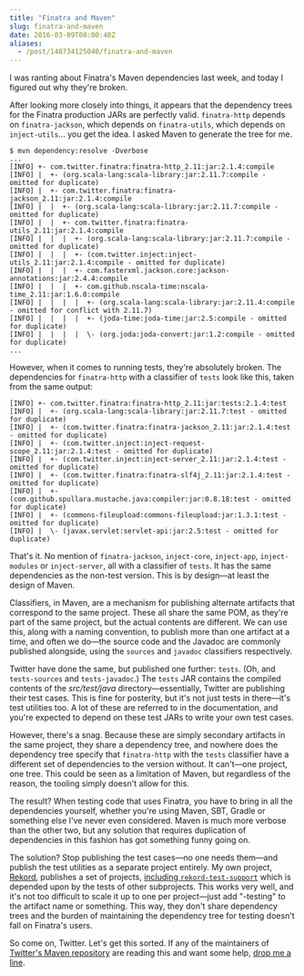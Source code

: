 ```yaml
---
title: "Finatra and Maven"
slug: finatra-and-maven
date: 2016-03-09T08:00:40Z
aliases:
  - /post/140734125040/finatra-and-maven
---
```


I was ranting about Finatra's Maven dependencies last week, and today I figured out why they're broken.

<!--more-->

After looking more closely into things, it appears that the dependency trees for the Finatra production JARs are perfectly valid. `finatra-http` depends on `finatra-jackson`, which depends on `finatra-utils`, which depends on `inject-utils`… you get the idea. I asked Maven to generate the tree for me.

    $ mvn dependency:resolve -Dverbose
    ...
    [INFO] +- com.twitter.finatra:finatra-http_2.11:jar:2.1.4:compile
    [INFO] |  +- (org.scala-lang:scala-library:jar:2.11.7:compile - omitted for duplicate)
    [INFO] |  +- com.twitter.finatra:finatra-jackson_2.11:jar:2.1.4:compile
    [INFO] |  |  +- (org.scala-lang:scala-library:jar:2.11.7:compile - omitted for duplicate)
    [INFO] |  |  +- com.twitter.finatra:finatra-utils_2.11:jar:2.1.4:compile
    [INFO] |  |  |  +- (org.scala-lang:scala-library:jar:2.11.7:compile - omitted for duplicate)
    [INFO] |  |  |  +- (com.twitter.inject:inject-utils_2.11:jar:2.1.4:compile - omitted for duplicate)
    [INFO] |  |  |  +- com.fasterxml.jackson.core:jackson-annotations:jar:2.4.4:compile
    [INFO] |  |  |  +- com.github.nscala-time:nscala-time_2.11:jar:1.6.0:compile
    [INFO] |  |  |  |  +- (org.scala-lang:scala-library:jar:2.11.4:compile - omitted for conflict with 2.11.7)
    [INFO] |  |  |  |  +- (joda-time:joda-time:jar:2.5:compile - omitted for duplicate)
    [INFO] |  |  |  |  \- (org.joda:joda-convert:jar:1.2:compile - omitted for duplicate)
    ...

However, when it comes to running tests, they're absolutely broken. The dependencies for `finatra-http` with a classifier of `tests` look like this, taken from the same output:

    [INFO] +- com.twitter.finatra:finatra-http_2.11:jar:tests:2.1.4:test
    [INFO] |  +- (org.scala-lang:scala-library:jar:2.11.7:test - omitted for duplicate)
    [INFO] |  +- (com.twitter.finatra:finatra-jackson_2.11:jar:2.1.4:test - omitted for duplicate)
    [INFO] |  +- (com.twitter.inject:inject-request-scope_2.11:jar:2.1.4:test - omitted for duplicate)
    [INFO] |  +- (com.twitter.inject:inject-server_2.11:jar:2.1.4:test - omitted for duplicate)
    [INFO] |  +- (com.twitter.finatra:finatra-slf4j_2.11:jar:2.1.4:test - omitted for duplicate)
    [INFO] |  +- (com.github.spullara.mustache.java:compiler:jar:0.8.18:test - omitted for duplicate)
    [INFO] |  +- (commons-fileupload:commons-fileupload:jar:1.3.1:test - omitted for duplicate)
    [INFO] |  \- (javax.servlet:servlet-api:jar:2.5:test - omitted for duplicate)

That's it. No mention of `finatra-jackson`, `inject-core`, `inject-app`, `inject-modules` or `inject-server`, all with a classifier of `tests`. It has the same dependencies as the non-test version. This is by design—at least the design of Maven.

Classifiers, in Maven, are a mechanism for publishing alternate artifacts that correspond to the same project. These all share the same POM, as they're part of the same project, but the actual contents are different. We can use this, along with a naming convention, to publish more than one artifact at a time, and often we do—the source code and the Javadoc are commonly published alongside, using the `sources` and `javadoc` classifiers respectively.

Twitter have done the same, but published one further: `tests`. (Oh, and `tests-sources` and `tests-javadoc`.) The `tests` JAR contains the compiled contents of the _src/test/java_ directory—essentially, Twitter are publishing their test cases. This is fine for posterity, but it's not just tests in there—it's test utilities too. A lot of these are referred to in the documentation, and you're expected to depend on these test JARs to write your own test cases.

However, there's a snag. Because these are simply secondary artifacts in the same project, they share a dependency tree, and nowhere does the dependency tree specify that `finatra-http` with the `tests` classifier have a different set of dependencies to the version without. It can't—one project, one tree. This could be seen as a limitation of Maven, but regardless of the reason, the tooling simply doesn't allow for this.

The result? When testing code that uses Finatra, you have to bring in all the dependencies yourself, whether you're using Maven, SBT, Gradle or something else I've never even considered. Maven is much more verbose than the other two, but any solution that requires duplication of dependencies in this fashion has got something funny going on.

The solution? Stop publishing the test cases—no one needs them—and publish the test utilities as a separate project entirely. My own project, [Rekord][], publishes a set of projects, [including `rekord-test-support`][rekord on maven central] which is depended upon by the tests of other subprojects. This works very well, and it's not too difficult to scale it up to one per project—just add "-testing" to the artifact name or something. This way, they don't share dependency trees and the burden of maintaining the dependency tree for testing doesn't fall on Finatra's users.

So come on, Twitter. Let's get this sorted. If any of the maintainers of [Twitter's Maven repository][] are reading this and want some help, [drop me a line][@samirtalwar].

[rekord]: https://github.com/SamirTalwar/Rekord
[rekord on maven central]: https://search.maven.org/#search|ga|1|g%3A%22com.noodlesandwich%22%20rekord
[twitter's maven repository]: https://maven.twttr.com/
[@samirtalwar]: https://twitter.com/SamirTalwar
